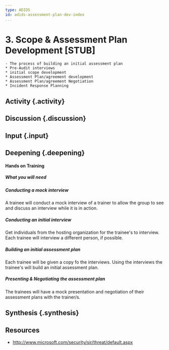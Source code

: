 ```yaml
---
type: ADIDS
id: adids-assessment-plan-dev-index
...
```


# 3. Scope & Assessment Plan Development [STUB]

<!-- ![](content/images/assessment_plan_dev.png "") -->

    - The process of building an initial assessment plan
    * Pre-Audit interviews
	* initial scope development
	* Assessment Plan/agreement development
	* Assessment Plan/agreement Negotiation
	* Incident Response Planning

## Activity {.activity}

<?The activities focus on introducing the user to the scope of this threat or section using an activity that lets them explore the concept without the tool so that they can start tool usage with an existing set of use cases in mind.?>

## Discussion {.discussion}

<?SAFETAG specific: For Audit discussions the auditor will provide scenerios that allow a trainee to explore ways they would use/focus a auditing technique with the identified risks in the case study provided.?>

## Input {.input}

<?This is usually the lecture part of the session. The trainer presents on issues, sub-topics and more advanced concepts related to focus of the session.?>

## Deepening {.deepening}

#### Hands on Training

<?Hands-on training on various components of the tool. This will be a moderately collaborative segment where the trainees will have documentation and be encouraged to explore the tool.?>

##### What you will need

##### Conducting a mock interview

A trainee will conduct a mock interview of a trainer to allow the group to see and discuss an interview while it is in action. 

##### Conducting an initial interview

Get individuals from the hosting organization for the trainee's to interview. Each trainee will interview a different person, if possible.

##### Building an initial assessment plan

Each trainee will be given a copy fo the interviews. Using the interviews the trainee's will build an initial assessment plan. 

##### Presenting & Negotiating the assessment plan

The trainees will have a mock presentation and negotiation of their assessment plans with the trainer/s.

## Synthesis {.synthesis}

<?A good training habit is to always summarize the session. Talk about what happened in the session, some of the results of the discussion, what issues were discussed, what solutions were made, and give some more time for participants to ask more questions before the session is closed.?>


## Resources

  * http://www.microsoft.com/security/sir/threat/default.aspx
